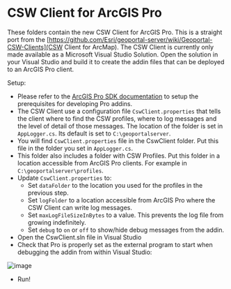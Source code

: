 # CSW Client for ArcGIS Pro

These folders contain the new CSW Client for ArcGIS Pro. This is a straight port from the [https://github.com/Esri/geoportal-server/wiki/Geoportal-CSW-Clients](CSW Client for ArcMap). The CSW Client is currently only made available as a Microsoft Visual Studio Solution. Open the solution in your Visual Studio and build it to create the addin files that can be deployed to an ArcGIS Pro client.

Setup:
- Please refer to the [ArcGIS Pro SDK documentation](https://developers.arcgis.com/documentation/arcgis-add-ins-and-automation/arcgis-pro/tutorials/build-your-first-add-in/) to setup the prerequisites for developing Pro addins.
- The CSW Client use a configuration file ```CswClient.properties``` that tells the client where to find the CSW profiles, where to log messages and the level of detail of those messages. The location of the folder is set in ```AppLogger.cs```. Its default is set to ```C:\geoportalserver```. 
- You will find ```CswClient.properties``` file in the CswClient folder. Put this file in the folder you set in ```AppLogger.cs```.
- This folder also includes a folder with CSW Profiles. Put this folder in a location accessible from ArcGIS Pro clients. For example in ```C:\geoportalserver\profiles```.
- Update ```CswClient.properties``` to:
  - Set ```dataFolder``` to the location you used for the profiles in the previous step.
  - Set ```logFolder``` to a location accessible from ArcGIS Pro where the CSW Client can write log messages.
  - Set ```maxLogFileSizeInBytes``` to a value. This prevents the log file from growing indefinitely.
  - Set ```debug``` to ```on``` or ```off``` to show/hide debug messages from the addin.
- Open the CswClient.sln file in Visual Studio
- Check that Pro is properly set as the external program to start when debugging the addin from within Visual Studio:

![image](https://user-images.githubusercontent.com/394890/111036079-42156000-83d2-11eb-881d-2ca4d1b3c3e1.png)

- Run!
